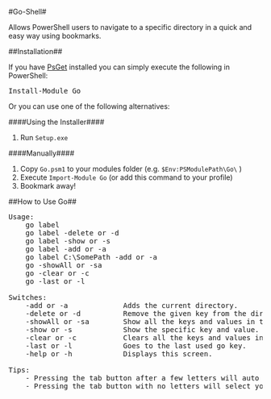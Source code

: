 #Go-Shell#

Allows PowerShell users to navigate to a specific directory in a quick and easy way using bookmarks.

##Installation##

If you have [PsGet](http://psget.net/) installed you can simply execute the following in PowerShell:

<pre>Install-Module Go</pre>

Or you can use one of the following alternatives:

####Using the Installer####

1. Run `Setup.exe`

####Manually####

1. Copy `Go.psm1` to your modules folder (e.g. `$Env:PSModulePath\Go\` )
2. Execute `Import-Module Go` (or add this command to your profile)
3. Bookmark away!

##How to Use Go##

<pre>Usage:
    go label
    go label -delete or -d
    go label -show or -s
    go label -add or -a
    go label C:\SomePath -add or -a
    go -showAll or -sa
    go -clear or -c
    go -last or -l

Switches:
    -add or -a             Adds the current directory.
    -delete or -d          Remove the given key from the directory.
    -showAll or -sa        Show all the keys and values in the directory.
    -show or -s            Show the specific key and value.
    -clear or -c           Clears all the keys and values in the directory.
    -last or -l            Goes to the last used go key.
    -help or -h            Displays this screen.

Tips:
    - Pressing the tab button after a few letters will auto fill the rest of the bookmark keyword.
    - Pressing the tab button with no letters will select your last selected bookmark.</pre>